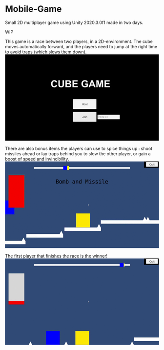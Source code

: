 # Mobile-Game
Small 2D multiplayer game using Unity 2020.3.0f1 made in two days.

WIP

This game is a race between two players, in a 2D-environment. The cube moves automatically forward, and the players need to jump at the right time to avoid traps (which slows them down).
<br>
![Mobile-Game](https://github.com/Cottard-Faraud/Mobile-Game/blob/main/Assets/Misc/Mobile-Game-Demo1.gif)

There are also bonus items the players can use to spice things up : shoot missiles ahead or lay traps behind you to slow the other player, or gain a boost of speed and invincibility. 
<br>
![Mobile-Game](https://github.com/Cottard-Faraud/Mobile-Game/blob/main/Assets/Misc/Mobile-Game-Demo2.gif)

The first player that finishes the race is the winner!
<br>
![Mobile-Game](https://github.com/Cottard-Faraud/Mobile-Game/blob/main/Assets/Misc/Mobile-Game-Demo3.gif)
